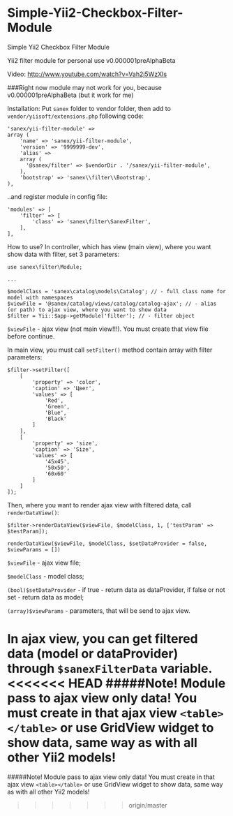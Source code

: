 # Simple-Yii2-Checkbox-Filter-Module
Simple Yii2 Checkbox Filter Module

Yii2 filter module for personal use v0.000001preAlphaBeta

Video: http://www.youtube.com/watch?v=Vah2j5WzXIs

###Right now module may not work for you, because v0.000001preAlphaBeta (but it work for me)

Installation:
Put `sanex` folder to vendor folder, then add to 
`vendor/yiisoft/extensions.php`
following code:
```
'sanex/yii-filter-module' => 
array (
    'name' => 'sanex/yii-filter-module',
    'version' => '9999999-dev',
    'alias' => 
    array (
      '@sanex/filter' => $vendorDir . '/sanex/yii-filter-module',
    ),
    'bootstrap' => 'sanex\\filter\\Bootstrap',
),
```
..and register module in config file:
```
'modules' => [
    'filter' => [
        'class' => 'sanex\filter\SanexFilter',
    ],
],
```
How to use?
In controller, which has view (main view), where you want show data with filter, set 3 parameters:
```
use sanex\filter\Module;

...

$modelClass = 'sanex\catalog\models\Catalog'; // - full class name for model with namespaces
$viewFile = '@sanex/catalog/views/catalog/catalog-ajax'; // - alias (or path) to ajax view, where you want to show data
$filter = Yii::$app->getModule('filter'); // - filter object
```

`$viewFile` - ajax view (not main view!!!). You must create that view file before continue.

In main view, you must call `setFilter()` method contain array with filter parameters:

```
$filter->setFilter([
    [
        'property' => 'color',
        'caption' => 'Цвет',
        'values' => [
            'Red',
            'Green',
            'Blue',
            'Black'
        ]
    ],
    [
        'property' => 'size',
        'caption' => 'Size',
        'values' => [
            '45x45',
            '50x50',
            '60x60'
        ]
    ]
]);
```
Then, where you want to render ajax view with filtered data, call `renderDataView()`:
```
$filter->renderDataView($viewFile, $modelClass, 1, ['testParam' => $testParam]);
```
`renderDataView($viewFile, $modelClass, $setDataProvider = false, $viewParams = [])`

`$viewFile` - ajax view file;

`$modelClass` - model class;

`(bool)$setDataProvider` - if true - return data as dataProvider, if false or not set - return data as model;

`(array)$viewParams` - parameters, that will be send to ajax view.

In ajax view, you can get filtered data (model or dataProvider) through `$sanexFilterData` variable.
<<<<<<< HEAD
#####Note! Module pass to ajax view only data! You must create in that ajax view `<table></table>` or use GridView widget to show data, same way as with all other Yii2 models!
=======
#####Note! Module pass to ajax view only data! You must create in that ajax view `<table></table>` or use GridView widget to show data, same way as with all other Yii2 models!
>>>>>>> origin/master
